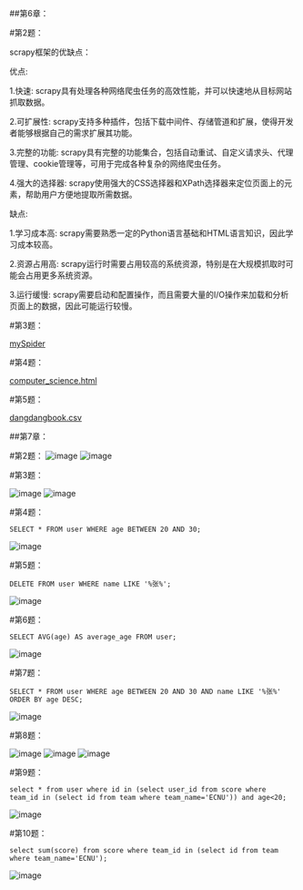 ##第6章：

#第2题：

scrapy框架的优缺点：

优点:

1.快速: scrapy具有处理各种网络爬虫任务的高效性能，并可以快速地从目标网站抓取数据。

2.可扩展性: scrapy支持多种插件，包括下载中间件、存储管道和扩展，使得开发者能够根据自己的需求扩展其功能。

3.完整的功能: scrapy具有完整的功能集合，包括自动重试、自定义请求头、代理管理、cookie管理等，可用于完成各种复杂的网络爬虫任务。

4.强大的选择器: scrapy使用强大的CSS选择器和XPath选择器来定位页面上的元素，帮助用户方便地提取所需数据。

缺点:

1.学习成本高: scrapy需要熟悉一定的Python语言基础和HTML语言知识，因此学习成本较高。

2.资源占用高: scrapy运行时需要占用较高的系统资源，特别是在大规模抓取时可能会占用更多系统资源。

3.运行缓慢: scrapy需要启动和配置操作，而且需要大量的I/O操作来加载和分析页面上的数据，因此可能运行较慢。

#第3题：

[mySpider](https://github.com/litterqi/Introduction-to-data-science-and-engineering/tree/%E4%BD%9C%E4%B8%9A/%E4%BD%9C%E4%B8%9A05/mySpider)

#第4题：

[computer_science.html](https://github.com/litterqi/Introduction-to-data-science-and-engineering/blob/%E4%BD%9C%E4%B8%9A/%E4%BD%9C%E4%B8%9A05/computer_science.html)

#第5题：

[dangdangbook.csv](https://github.com/litterqi/Introduction-to-data-science-and-engineering/blob/%E4%BD%9C%E4%B8%9A/%E4%BD%9C%E4%B8%9A05/dangdangbook.csv)

##第7章：

#第2题：
![image](https://github.com/litterqi/Introduction-to-data-science-and-engineering/assets/123362884/728e6f39-dc3b-441a-9a63-e4e12af78b0a)
![image](https://github.com/litterqi/Introduction-to-data-science-and-engineering/assets/123362884/b6f26bab-0f5e-4d9b-a1cc-23e769fb0ca5)

#第3题：

![image](https://github.com/litterqi/Introduction-to-data-science-and-engineering/assets/123362884/396fe575-4a88-45ba-a346-f9f4e8652070)
![image](https://github.com/litterqi/Introduction-to-data-science-and-engineering/assets/123362884/d06f580d-3f0c-43ea-a9e2-a339acb0f37d)

#第4题：
```
SELECT * FROM user WHERE age BETWEEN 20 AND 30;
```
![image](https://github.com/litterqi/Introduction-to-data-science-and-engineering/assets/123362884/661ade1e-2d67-4c59-987a-32b641749f83)

#第5题：
```
DELETE FROM user WHERE name LIKE '%张%';
```
![image](https://github.com/litterqi/Introduction-to-data-science-and-engineering/assets/123362884/6cee9b6b-a48f-456d-8107-ba7cc23c9a9e)

#第6题：
```
SELECT AVG(age) AS average_age FROM user;
```
![image](https://github.com/litterqi/Introduction-to-data-science-and-engineering/assets/123362884/bafd5e29-1ae2-4127-bfea-bd539434d4e1)

#第7题：
```
SELECT * FROM user WHERE age BETWEEN 20 AND 30 AND name LIKE '%张%' ORDER BY age DESC;
```
![image](https://github.com/litterqi/Introduction-to-data-science-and-engineering/assets/123362884/ba02b9e4-72b9-467b-8864-1b25bd60a71e)

#第8题：

![image](https://github.com/litterqi/Introduction-to-data-science-and-engineering/assets/123362884/6050abed-1a38-4e36-a394-4f556e8ce7b9)
![image](https://github.com/litterqi/Introduction-to-data-science-and-engineering/assets/123362884/0171b0e9-e319-4bce-8ee3-d09c955cd14a)
![image](https://github.com/litterqi/Introduction-to-data-science-and-engineering/assets/123362884/12543cb3-e2e8-4108-a296-3cfb70bc197d)

#第9题：
```
select * from user where id in (select user_id from score where team_id in (select id from team where team_name='ECNU')) and age<20;
```
![image](https://github.com/litterqi/Introduction-to-data-science-and-engineering/assets/123362884/a023597d-d4b4-48fe-b3e7-594c8584cd93)

#第10题：
```
select sum(score) from score where team_id in (select id from team where team_name='ECNU');
```
![image](https://github.com/litterqi/Introduction-to-data-science-and-engineering/assets/123362884/a309aa2f-1450-4fae-815c-51328f5ec078)
